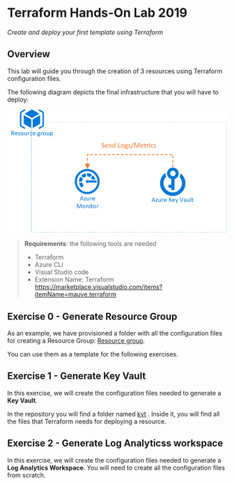 # Terraform Hands-On Lab 2019

_Create and deploy your first template using Terraform_

## Overview

This lab will guide you through the creation of 3 resources using Terraform configuration files. 

The following diagram depicts the final infrastructure that you will have to deploy:

 ![alt text](img/HoL.png "Infrastructure")
 
> **Requirements**: the following tools are needed
> + Terraform
> + Azure CLI
> + Visual Studio code
>  + Extension Name: Terraform https://marketplace.visualstudio.com/items?itemName=mauve.terraform

## Exercise 0 - Generate Resource Group

As an example, we have provisioned a folder with all the configuration files for creating a Resource Group: [Resource group](modules/rsg).

You can use them as a template for the following exercises.

## Exercise 1 - Generate Key Vault

In this exercise, we will create the configuration files needed to generate a **Key Vault**. 

In the repository you will find a folder named [kvt](/modules/kvt) . Inside it, you will find all the files that Terraform needs for deploying a resource. 


## Exercise 2 - Generate Log Analyticss workspace

In this exercise, we will create the configuration files needed to generate a **Log Analytics Workspace**. You will need to create all the configuration files from scratch. 